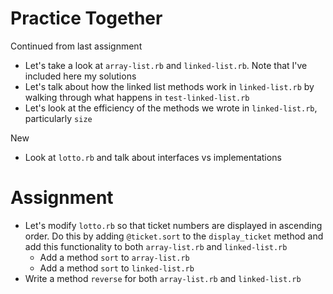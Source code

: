 # Practice Together

Continued from last assignment
+ Let's take a look at `array-list.rb` and `linked-list.rb`. Note that I've included here my solutions
+ Let's talk about how the linked list methods work in `linked-list.rb` by walking through what happens in `test-linked-list.rb`
+ Let's look at the efficiency of the methods we wrote in `linked-list.rb`, particularly `size`

New
+ Look at `lotto.rb` and talk about interfaces vs implementations

# Assignment

+ Let's modify `lotto.rb` so that ticket numbers are displayed in ascending order. Do this by adding `@ticket.sort` to the `display_ticket` method and add this functionality to both `array-list.rb` and `linked-list.rb`
  + Add a method `sort` to `array-list.rb`
  + Add a method `sort` to `linked-list.rb`
+ Write a method `reverse` for both `array-list.rb` and `linked-list.rb`
